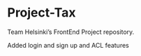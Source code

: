 # Project-Tax

Team Helsinki’s FrontEnd Project repository.

Added login and sign up and ACL features
